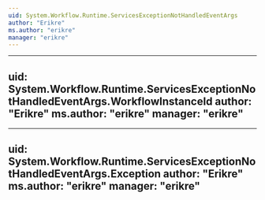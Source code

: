 ```yaml
---
uid: System.Workflow.Runtime.ServicesExceptionNotHandledEventArgs
author: "Erikre"
ms.author: "erikre"
manager: "erikre"
---
```


---
uid: System.Workflow.Runtime.ServicesExceptionNotHandledEventArgs.WorkflowInstanceId
author: "Erikre"
ms.author: "erikre"
manager: "erikre"
---

---
uid: System.Workflow.Runtime.ServicesExceptionNotHandledEventArgs.Exception
author: "Erikre"
ms.author: "erikre"
manager: "erikre"
---
